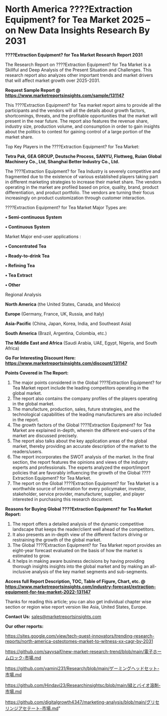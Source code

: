 # North America ????Extraction Equipment? for Tea Market 2025 – on New Data Insights Research By 2031

<strong>????Extraction Equipment? for Tea Market Research Report 2031</strong>

The Research Report on ????Extraction Equipment? for Tea Market is a Skillful and Deep Analysis of the Present Situation and Challenges. This research report also analyzes other important trends and market drivers that will affect market growth over 2025-2031.

<strong>Request Sample Report @ <a href=https://www.marketreportsinsights.com/sample/131147>https://www.marketreportsinsights.com/sample/131147</a></strong>

This ????Extraction Equipment? for Tea market report aims to provide all the participants and the vendors will all the details about growth factors, shortcomings, threats, and the profitable opportunities that the market will present in the near future. The report also features the revenue share, industry size, production volume, and consumption in order to gain insights about the politics to contest for gaining control of a large portion of the market share.

Top Key Players in the ????Extraction Equipment? for Tea Market:

<strong>Tetra Pak, GEA GROUP, Deutsche Process, SANYU, Flottweg, Ruian Global Machinery Co., Ltd, Shanghai Better Industry Co., Ltd.</strong>

The ????Extraction Equipment? for Tea Industry is severely competitive and fragmented due to the existence of various established players taking part in different marketing strategies to increase their market share. The vendors operating in the market are profiled based on price, quality, brand, product differentiation, and product portfolio. The vendors are turning their focus increasingly on product customization through customer interaction.

????Extraction Equipment? for Tea Market Major Types are:

<strong>• Semi-continuous System

• Continuous System</strong>

Market Major end-user applications :

<strong>• Concentrated Tea

• Ready-to-drink Tea

• Refining Tea

• Tea Extract

• Other</strong>

Regional Analysis

</u><strong><b>North America</b></strong> (the United States, Canada, and Mexico)

<strong><b>Europe </b></strong>(Germany, France, UK, Russia, and Italy)

<strong><b>Asia-Pacific</b></strong> (China, Japan, Korea, India, and Southeast Asia)

<strong><b>South America</b></strong> (Brazil, Argentina, Colombia, etc.)

<strong><b>The Middle East and Africa</b></strong> (Saudi Arabia, UAE, Egypt, Nigeria, and South Africa)

<strong>Go For Interesting Discount Here: <a href=https://www.marketreportsinsights.com/discount/131147>https://www.marketreportsinsights.com/discount/131147</a></strong>

<strong>Points Covered in The Report:</strong>
<ol>
  <li>The major points considered in the Global ????Extraction Equipment? for Tea Market report include the leading competitors operating in the global market.</li>
  <li>The report also contains the company profiles of the players operating in the global market.</li>
  <li>The manufacture, production, sales, future strategies, and the technological capabilities of the leading manufacturers are also included in the report.</li>
  <li>The growth factors of the Global ????Extraction Equipment? for Tea Market are explained in-depth, wherein the different end-users of the market are discussed precisely.</li>
  <li>The report also talks about the key application areas of the global market, thereby providing an accurate description of the market to the readers/users.</li>
  <li>The report incorporates the SWOT analysis of the market. In the final section, the report features the opinions and views of the industry experts and professionals. The experts analyzed the export/import policies that are favorably influencing the growth of the Global ????Extraction Equipment? for Tea Market.</li>
  <li>The report on the Global ????Extraction Equipment? for Tea Market is a worthwhile source of information for every policymaker, investor, stakeholder, service provider, manufacturer, supplier, and player interested in purchasing this research document.</li>
</ol>
<strong>Reasons for Buying Global ????Extraction Equipment? for Tea Market Report:</strong>

<ol>
  <li>The report offers a detailed analysis of the dynamic competitive landscape that keeps the reader/client well ahead of the competitors.</li>
  <li>It also presents an in-depth view of the different factors driving or restraining the growth of the global market.</li>
  <li>The Global ????Extraction Equipment? for Tea Market report provides an eight-year forecast evaluated on the basis of how the market is estimated to grow.</li>
  <li>It helps in making aware business decisions by having providing thorough insights insights into the global market and by making an all-inclusive analysis of the key market segments and sub-segments.</li>
</ol>
<strong>Access full Report Description, TOC, Table of Figure, Chart, etc. @ <a href=https://www.marketreportsinsights.com/industry-forecast/extraction-equipment-for-tea-market-2022-131147>https://www.marketreportsinsights.com/industry-forecast/extraction-equipment-for-tea-market-2022-131147</a></strong>


Thanks for reading this article; you can also get individual chapter wise section or region wise report version like Asia, United States, Europe.

<strong>Contact Us:</strong>
sales@marketreportsinsights.com

<strong>Our other reports:</strong>

<a href=https://sites.google.com/view/tech-quest-innovators/trending-research-reports/north-america-osteotomes-market-to-witness-xx-cagr-by-2031>https://sites.google.com/view/tech-quest-innovators/trending-research-reports/north-america-osteotomes-market-to-witness-xx-cagr-by-2031</a>

<a href=https://github.com/sayysaif/new-market-research-trend/blob/main/電子ホームロック-市場.md>https://github.com/sayysaif/new-market-research-trend/blob/main/電子ホームロック-市場.md</a>

<a href=https://github.com/yamini231/Research/blob/main/ゲーミングヘッドセット-市場.md>https://github.com/yamini231/Research/blob/main/ゲーミングヘッドセット-市場.md</a>

<a href=https://github.com/Hindavi23/Researchinsightsc/blob/main/緑とバイオ溶剤-市場.md>https://github.com/Hindavi23/Researchinsightsc/blob/main/緑とバイオ溶剤-市場.md</a>

<a href=https://github.com/digitalgrowth4347/marketing-analysis/blob/main/グリセリンジアセテート-市場.md>https://github.com/digitalgrowth4347/marketing-analysis/blob/main/グリセリンジアセテート-市場.md</a>"
